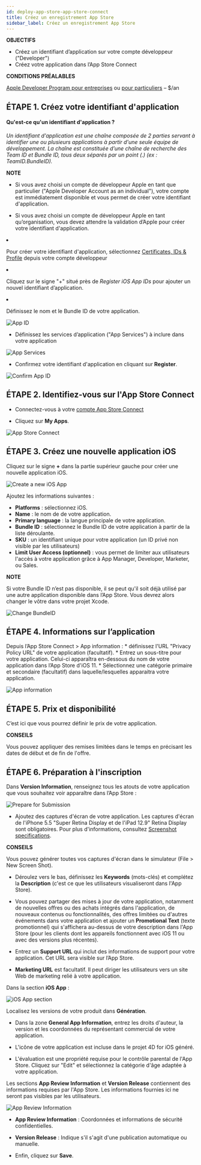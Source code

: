 ```yaml
---
id: deploy-app-store-app-store-connect
title: Créez un enregistrement App Store
sidebar_label: Créez un enregistrement App Store
---
```

<div class = "objectives"> 

**OBJECTIFS**

* Créez un identifiant d’application sur votre compte développeur ("Developer")
* Créez votre application dans l’App Store Connect</div> <div class = "prerequisites"> 

**CONDITIONS PRÉALABLES**

[Apple Developer Program pour entreprises](register-apple-developer-program-organization.html) ou [pour particuliers](register-apple-developer-program-individual.html) – $/an</div> 

## ÉTAPE 1. Créez votre identifiant d'application

#### Qu'est-ce qu'un identifiant d'application ?

*Un identifiant d'application est une chaîne composée de 2 parties servant à identifier une ou plusieurs applications à partir d'une seule équipe de développement. La chaîne est constituée d’une chaîne de recherche des Team ID et Bundle ID, tous deux séparés par un point (.) (ex : TeamID.BundleID).*<div class = "tips"> 

**NOTE**

* Si vous avez choisi un compte de développeur Apple en tant que particulier ("Apple Developer Account as an individual"), votre compte est immédiatement disponible et vous permet de créer votre identifiant d'application.

* Si vous avez choisi un compte de développeur Apple en tant qu’organisation, vous devez attendre la validation d’Apple pour créer votre identifiant d'application.</div> 

* Pour créer votre identifiant d'application, sélectionnez [Certificates, IDs & Profile](https://developer.apple.com/account/ios/identifier/bundle) depuis votre compte développeur

* Cliquez sur le signe "+" situé près de *Register iOS App IDs* pour ajouter un nouvel identifiant d’application.

* Définissez le nom et le Bundle ID de votre application.

![App ID](assets/deploy-app-store/Developer-account-App-ID.png)

* Définissez les services d’application ("App Services") à inclure dans votre application

![App Services](assets/deploy-app-store/App-Services-to-include.png)

* Confirmez votre identifiant d'application en cliquant sur **Register**.

![Confirm App ID](assets/deploy-app-store/Confirm-App-ID.png)

## ÉTAPE 2. Identifiez-vous sur l'App Store Connect

* Connectez-vous à votre [compte App Store Connect](https://appstoreconnect.apple.com)

* Cliquez sur **My Apps**.

![App Store Connect](assets/deploy-app-store/App-Store-Connect-home-page.png)

## ÉTAPE 3. Créez une nouvelle application iOS

Cliquez sur le signe **+** dans la partie supérieur gauche pour créer une nouvelle application iOS.

![Create a new iOS App](assets/deploy-app-store/Create-new-iOS-App.png)

Ajoutez les informations suivantes :

* **Platforms** : sélectionnez iOS.
* **Name** : le nom de de votre application.
* **Primary language** : la langue principale de votre application.
* **Bundle ID** : sélectionnez le Bundle ID de votre application à partir de la liste déroulante.
* **SKU** : un identifiant unique pour votre application (un ID privé non visible par les utilisateurs)
* **Limit User Access (optionnel)** : vous permet de limiter aux utilisateurs l'accès à votre application grâce à App Manager, Developer, Marketer, ou Sales.<div class = "tips"> 

**NOTE**

Si votre Bundle ID n’est pas disponible, il se peut qu'il soit déjà utilisé par une autre application disponible dans l’App Store. Vous devrez alors changer le vôtre dans votre projet Xcode.</div> 

![Change BundleID](assets/deploy-app-store/Change-BundleID-Xcode-Project.png)

## ÉTAPE 4. Informations sur l’application

Depuis l’App Store Connect > App information : * définissez l'URL "Privacy Policy URL" de votre application (facultatif). * Entrez un sous-titre pour votre application. Celui-ci apparaîtra en-dessous du nom de votre application dans l’App Store d'iOS 11. * Sélectionnez une catégorie primaire et secondaire (facultatif) dans laquelle/lesquelles apparaitra votre application.

![App information](assets/deploy-app-store/App-Store-Connect-app-information.png)

## ÉTAPE 5. Prix et disponibilité

C’est ici que vous pourrez définir le prix de votre application.<div class = "tips"> 

**CONSEILS**

Vous pouvez appliquer des remises limitées dans le temps en précisant les dates de début et de fin de l'offre.</div> 

## ÉTAPE 6. Préparation à l'inscription

Dans **Version Information**, renseignez tous les atouts de votre application que vous souhaitez voir apparaître dans l’App Store :

![Prepare for Submission](assets/deploy-app-store/Prepare-for-submission-screenshot-description.png)

* Ajoutez des captures d'écran de votre application. Les captures d'écran de l'iPhone 5.5 "Super Retina Display et de l'iPad 12.9" Retina Display sont obligatoires. Pour plus d'informations, consultez [Screenshot specifications](https://help.apple.com/app-store-connect/#/devd274dd925).<div class = "tips"> 

**CONSEILS**

Vous pouvez générer toutes vos captures d'écran dans le simulateur (File > New Screen Shot).</div> 

* Déroulez vers le bas, définissez les **Keywords** (mots-clés) et complétez la **Description** (c'est ce que les utilisateurs visualiseront dans l'App Store).

* Vous pouvez partager des mises à jour de votre application, notamment de nouvelles offres ou des achats intégrés dans l'application, de nouveaux contenus ou fonctionnalités, des offres limitées ou d'autres événements dans votre application et ajouter un **Promotional Text** (texte promotionnel) qui s'affichera au-dessus de votre description dans l'App Store (pour les clients dont les appareils fonctionnent avec iOS 11 ou avec des versions plus récentes).

* Entrez un **Support URL** qui inclut des informations de support pour votre application. Cet URL sera visible sur l’App Store.

* **Marketing URL** est facultatif. Il peut diriger les utilisateurs vers un site Web de marketing relié à votre application.

Dans la section **iOS App** :

![iOS App section](assets/deploy-app-store/Prepare-for-submission-build-icon.png)

Localisez les versions de votre produit dans **Génération**.

* Dans la zone **General App Information**, entrez les droits d'auteur, la version et les coordonnées du représentant commercial de votre application.

* L'icône de votre application est incluse dans le projet 4D for iOS généré.

* L'évaluation est une propriété requise pour le contrôle parental de l'App Store. Cliquez sur "Edit" et sélectionnez la catégorie d'âge adaptée à votre application.

Les sections **App Review Information** et **Version Release** contiennent des informations requises par l'App Store. Les informations fournies ici ne seront pas visibles par les utilisateurs.

![App Review Information](assets/deploy-app-store/Prepare-for-submission-review-information.png)

* **App Review Information** : Coordonnées et informations de sécurité confidentielles. 
* **Version Release** : Indique s'il s'agit d'une publication automatique ou manuelle.

* Enfin, cliquez sur **Save**.